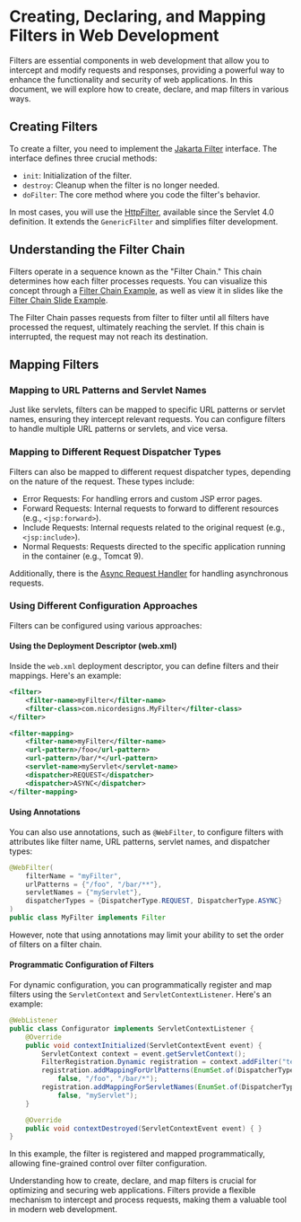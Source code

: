 # Creating, Declaring, and Mapping Filters in Web Development

Filters are essential components in web development that allow you to intercept and modify requests and responses, providing a powerful way to enhance the functionality and security of web applications. In this document, we will explore how to create, declare, and map filters in various ways.

## Creating Filters

To create a filter, you need to implement the [Jakarta Filter](https://jakarta.ee/specifications/platform/8/apidocs/javax/servlet/filter) interface. The interface defines three crucial methods:

- `init`: Initialization of the filter.
- `destroy`: Cleanup when the filter is no longer needed.
- `doFilter`: The core method where you code the filter's behavior.

In most cases, you will use the [HttpFilter](https://jakarta.ee/specifications/platform/8/apidocs/javax/servlet/http/httpfilter), available since the Servlet 4.0 definition. It extends the `GenericFilter` and simplifies filter development.

## Understanding the Filter Chain

Filters operate in a sequence known as the "Filter Chain." This chain determines how each filter processes requests. You can visualize this concept through a [Filter Chain Example](https://o7planning.org/10395/java-servlet-filter), as well as view it in slides like the [Filter Chain Slide Example](https://docs.google.com/presentation/d/14oqweqUjTYBnBvfSrKBhi3RtVVhcMXRL7RZPZeMszD8/edit#slide=id.g41c9f0eb7b_2_466).

The Filter Chain passes requests from filter to filter until all filters have processed the request, ultimately reaching the servlet. If this chain is interrupted, the request may not reach its destination.

## Mapping Filters

### Mapping to URL Patterns and Servlet Names

Just like servlets, filters can be mapped to specific URL patterns or servlet names, ensuring they intercept relevant requests. You can configure filters to handle multiple URL patterns or servlets, and vice versa.

### Mapping to Different Request Dispatcher Types

Filters can also be mapped to different request dispatcher types, depending on the nature of the request. These types include:
- Error Requests: For handling errors and custom JSP error pages.
- Forward Requests: Internal requests to forward to different resources (e.g., `<jsp:forward>`).
- Include Requests: Internal requests related to the original request (e.g., `<jsp:include>`).
- Normal Requests: Requests directed to the specific application running in the container (e.g., Tomcat 9).

Additionally, there is the [Async Request Handler](https://jakarta.ee/specifications/platform/9/apidocs/jakarta/servlet/asynccontext) for handling asynchronous requests.

### Using Different Configuration Approaches

Filters can be configured using various approaches:

#### Using the Deployment Descriptor (web.xml)

Inside the `web.xml` deployment descriptor, you can define filters and their mappings. Here's an example:

```xml
<filter>
    <filter-name>myFilter</filter-name>
    <filter-class>com.nicordesigns.MyFilter</filter-class>
</filter>

<filter-mapping>
    <filter-name>myFilter</filter-name>
    <url-pattern>/foo</url-pattern>
    <url-pattern>/bar/*</url-pattern>
    <servlet-name>myServlet</servlet-name>
    <dispatcher>REQUEST</dispatcher>
    <dispatcher>ASYNC</dispatcher>
</filter-mapping>
```

#### Using Annotations

You can also use annotations, such as `@WebFilter`, to configure filters with attributes like filter name, URL patterns, servlet names, and dispatcher types:

```java
@WebFilter(
    filterName = "myFilter",
    urlPatterns = {"/foo", "/bar/**"},
    servletNames = {"myServlet"},
    dispatcherTypes = {DispatcherType.REQUEST, DispatcherType.ASYNC}
)
public class MyFilter implements Filter
```

However, note that using annotations may limit your ability to set the order of filters on a filter chain.

#### Programmatic Configuration of Filters

For dynamic configuration, you can programmatically register and map filters using the `ServletContext` and `ServletContextListener`. Here's an example:

```java
@WebListener
public class Configurator implements ServletContextListener {
    @Override
    public void contextInitialized(ServletContextEvent event) {
        ServletContext context = event.getServletContext();
        FilterRegistration.Dynamic registration = context.addFilter("testFilter", new TestFilter());
        registration.addMappingForUrlPatterns(EnumSet.of(DispatcherType.REQUEST, DispatcherType.ASYNC),
            false, "/foo", "/bar/*");
        registration.addMappingForServletNames(EnumSet.of(DispatcherType.REQUEST, DispatcherType.ASYNC),
            false, "myServlet");
    }

    @Override
    public void contextDestroyed(ServletContextEvent event) { }
}
```

In this example, the filter is registered and mapped programmatically, allowing fine-grained control over filter configuration.

Understanding how to create, declare, and map filters is crucial for optimizing and securing web applications. Filters provide a flexible mechanism to intercept and process requests, making them a valuable tool in modern web development.